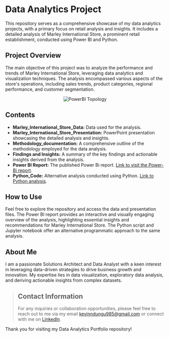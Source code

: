 # Data Analytics Project

This repository serves as a comprehensive showcase of my data analytics projects, with a primary focus on retail analysis and insights. It includes a detailed analysis of Marley International Store, a prominent retail establishment, conducted using Power BI and Python.

## Project Overview

The main objective of this project was to analyze the performance and trends of Marley International Store, leveraging data analytics and visualization techniques. The analysis encompassed various aspects of the store's operations, including sales trends, product categories, regional performance, and customer segmentation.

<p align="center">
    <img src="https://github.com/kevinndungu-source/Data-Analytics-Project/assets/114335263/4a3259f4-d8ac-4e18-a86b-95d416ec25e2" alt="PowerBI Topology">
</p>

## Contents

- **Marley_International_Store_Data:** Data used for the analysis.
- **Marley_International_Store_Presentation:** PowerPoint presentation showcasing the detailed analysis and insights.
- **Methodology_documentation:** A comprehensive outline of the methodology employed for the data analysis.
- **Findings and Insights:** A summary of the key findings and actionable insights derived from the analysis.
- **Power BI Report:** The published Power Bi report. [Link to visit the Power-Bi report](https://app.powerbi.com/view?r=eyJrIjoiOWE4NjQyOGQtMjAxNi00YTgyLWEwM2YtY2E0NWVmNGE4ZjJhIiwidCI6IjFkZWZiYjE3LTgzODAtNDY1Yy1iNDZiLWIxZWQxNzA3YTIxNyJ9&embedImagePlaceholder=true).
- **Python_Code:** Alternative analysis conducted using Python. [Link to Python analysis](Data_Analytics_Project/Analysis_using_Python/README.md).

## How to Use

Feel free to explore the repository and access the data and presentation files. The Power BI report provides an interactive and visually engaging overview of the analysis, highlighting essential insights and recommendations for Marley International Store. The Python script and Jupyter notebook offer an alternative programmatic approach to the same analysis.

## About Me

I am a passionate Solutions Architect and Data Analyst with a keen interest in leveraging data-driven strategies to drive business growth and innovation. My expertise lies in data visualization, exploratory data analysis, and deriving actionable insights from complex datasets.

>## Contact Information
>
>For any inquiries or collaboration opportunities, please feel free to reach out to me via my email [kevinndungu985@gmail.com](kevinndungu985@gmail.com) or connect with me on [LinkedIn](https://www.linkedin.com/in/kevinndungu789/).
>
>
Thank you for visiting my Data Analytics Portfolio repository!
